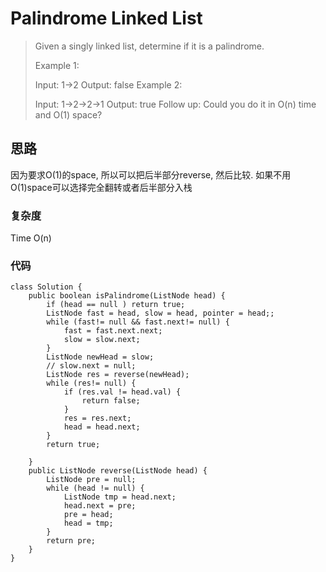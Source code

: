 # Palindrome Linked List

> Given a singly linked list, determine if it is a palindrome.
> 
> Example 1:
> 
> Input: 1->2
> Output: false
> Example 2:
> 
> Input: 1->2->2->1
> Output: true
> Follow up:
> Could you do it in O(n) time and O(1) space?

## 思路
因为要求O(1)的space, 所以可以把后半部分reverse, 然后比较.
如果不用O(1)space可以选择完全翻转或者后半部分入栈
### 复杂度
Time O(n)

### 代码

```
class Solution {
    public boolean isPalindrome(ListNode head) {
        if (head == null ) return true;
        ListNode fast = head, slow = head, pointer = head;;
        while (fast!= null && fast.next!= null) {
            fast = fast.next.next;
            slow = slow.next;
        }
        ListNode newHead = slow;
        // slow.next = null;
        ListNode res = reverse(newHead);
        while (res!= null) {
            if (res.val != head.val) {
                return false;
            }
            res = res.next;
            head = head.next;
        }
        return true;
        
    }
    public ListNode reverse(ListNode head) {
        ListNode pre = null;
        while (head != null) {
            ListNode tmp = head.next;
            head.next = pre;
            pre = head;
            head = tmp;
        }
        return pre;
    }
}

```